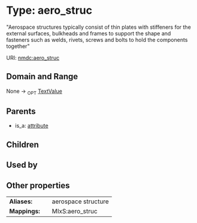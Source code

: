 
# Type: aero_struc


"Aerospace structures typically consist of thin plates with stiffeners for the external surfaces, bulkheads and frames to support the shape and fasteners such as welds, rivets, screws and bolts to hold the components together"

URI: [nmdc:aero_struc](https://microbiomedata/meta/aero_struc)


## Domain and Range

None ->  <sub>OPT</sub> [TextValue](TextValue.md)

## Parents

 *  is_a: [attribute](attribute.md)

## Children


## Used by


## Other properties

|  |  |  |
| --- | --- | --- |
| **Aliases:** | | aerospace structure |
| **Mappings:** | | MIxS:aero_struc |

